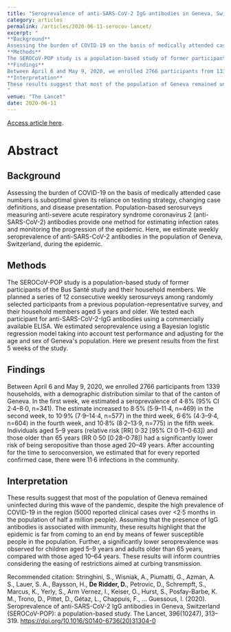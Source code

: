 ```yaml
---
title: "Seroprevalence of anti-SARS-CoV-2 IgG antibodies in Geneva, Switzerland (SEROCoV-POP): a population-based study"
category: articles
permalink: /articles/2020-06-11-serocov-lancet/
excerpt: "
**Background**
Assessing the burden of COVID-19 on the basis of medically attended case numbers is suboptimal given its reliance on testing strategy, changing case definitions, and disease presentation. Population-based serosurveys measuring anti-severe acute respiratory syndrome coronavirus 2 (anti-SARS-CoV-2) antibodies provide one method for estimating infection rates and monitoring the progression of the epidemic. Here, we estimate weekly seroprevalence of anti-SARS-CoV-2 antibodies in the population of Geneva, Switzerland, during the epidemic.<br />
**Methods**
The SEROCoV-POP study is a population-based study of former participants of the Bus Santé study and their household members. We planned a series of 12 consecutive weekly serosurveys among randomly selected participants from a previous population-representative survey, and their household members aged 5 years and older. We tested each participant for anti-SARS-CoV-2-IgG antibodies using a commercially available ELISA. We estimated seroprevalence using a Bayesian logistic regression model taking into account test performance and adjusting for the age and sex of Geneva's population. Here we present results from the first 5 weeks of the study.<br />
**Findings**
Between April 6 and May 9, 2020, we enrolled 2766 participants from 1339 households, with a demographic distribution similar to that of the canton of Geneva. In the first week, we estimated a seroprevalence of 4·8% (95% CI 2·4–8·0, n=341). The estimate increased to 8·5% (5·9–11·4, n=469) in the second week, to 10·9% (7·9–14·4, n=577) in the third week, 6·6% (4·3–9·4, n=604) in the fourth week, and 10·8% (8·2–13·9, n=775) in the fifth week. Individuals aged 5–9 years (relative risk [RR] 0·32 [95% CI 0·11–0·63]) and those older than 65 years (RR 0·50 [0·28–0·78]) had a significantly lower risk of being seropositive than those aged 20–49 years. After accounting for the time to seroconversion, we estimated that for every reported confirmed case, there were 11·6 infections in the community.<br />
**Interpretation**
These results suggest that most of the population of Geneva remained uninfected during this wave of the pandemic, despite the high prevalence of COVID-19 in the region (5000 reported clinical cases over <2·5 months in the population of half a million people). Assuming that the presence of IgG antibodies is associated with immunity, these results highlight that the epidemic is far from coming to an end by means of fewer susceptible people in the population. Further, a significantly lower seroprevalence was observed for children aged 5–9 years and adults older than 65 years, compared with those aged 10–64 years. These results will inform countries considering the easing of restrictions aimed at curbing transmission.<br />
"
venue: "The Lancet"
date: 2020-06-11
---
```


<a href="https://doi.org/10.1016/S0140-6736(20)31304-0">Access article here</a>.

# Abstract
## Background
Assessing the burden of COVID-19 on the basis of medically attended case numbers is suboptimal given its reliance on testing strategy, changing case definitions, and disease presentation. Population-based serosurveys measuring anti-severe acute respiratory syndrome coronavirus 2 (anti-SARS-CoV-2) antibodies provide one method for estimating infection rates and monitoring the progression of the epidemic. Here, we estimate weekly seroprevalence of anti-SARS-CoV-2 antibodies in the population of Geneva, Switzerland, during the epidemic.<br />
## Methods
The SEROCoV-POP study is a population-based study of former participants of the Bus Santé study and their household members. We planned a series of 12 consecutive weekly serosurveys among randomly selected participants from a previous population-representative survey, and their household members aged 5 years and older. We tested each participant for anti-SARS-CoV-2-IgG antibodies using a commercially available ELISA. We estimated seroprevalence using a Bayesian logistic regression model taking into account test performance and adjusting for the age and sex of Geneva's population. Here we present results from the first 5 weeks of the study.<br />
## Findings
Between April 6 and May 9, 2020, we enrolled 2766 participants from 1339 households, with a demographic distribution similar to that of the canton of Geneva. In the first week, we estimated a seroprevalence of 4·8% (95% CI 2·4–8·0, n=341). The estimate increased to 8·5% (5·9–11·4, n=469) in the second week, to 10·9% (7·9–14·4, n=577) in the third week, 6·6% (4·3–9·4, n=604) in the fourth week, and 10·8% (8·2–13·9, n=775) in the fifth week. Individuals aged 5–9 years (relative risk [RR] 0·32 [95% CI 0·11–0·63]) and those older than 65 years (RR 0·50 [0·28–0·78]) had a significantly lower risk of being seropositive than those aged 20–49 years. After accounting for the time to seroconversion, we estimated that for every reported confirmed case, there were 11·6 infections in the community.<br />
## Interpretation
These results suggest that most of the population of Geneva remained uninfected during this wave of the pandemic, despite the high prevalence of COVID-19 in the region (5000 reported clinical cases over <2·5 months in the population of half a million people). Assuming that the presence of IgG antibodies is associated with immunity, these results highlight that the epidemic is far from coming to an end by means of fewer susceptible people in the population. Further, a significantly lower seroprevalence was observed for children aged 5–9 years and adults older than 65 years, compared with those aged 10–64 years. These results will inform countries considering the easing of restrictions aimed at curbing transmission.<br />


Recommended citation: Stringhini, S., Wisniak, A., Piumatti, G., Azman, A. S., Lauer, S. A., Baysson, H., **De Ridder, D.**, Petrovic, D., Schrempft, S., Marcus, K., Yerly, S., Arm Vernez, I., Keiser, O., Hurst, S., Posfay-Barbe, K. M., Trono, D., Pittet, D., Gétaz, L., Chappuis, F., … Guessous, I. (2020). Seroprevalence of anti-SARS-CoV-2 IgG antibodies in Geneva, Switzerland (SEROCoV-POP): a population-based study. The Lancet, 396(10247), 313–319. https://doi.org/10.1016/S0140-6736(20)31304-0